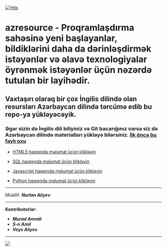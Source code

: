 [![Hits](https://hits.seeyoufarm.com/api/count/incr/badge.svg?url=https%3A%2F%2Fgithub.com%2Fnurlan-aliyev%2Fazresource&count_bg=%2379C83D&title_bg=%23555555&icon=openvpn.svg&icon_color=%23E7E7E7&title=Bax%C4%B1%C5%9F+say%C4%B1&edge_flat=false)](https://hits.seeyoufarm.com)

# azresource - Proqramlaşdırma sahəsinə yeni başlayanlar, bildiklərini daha da dərinləşdirmək istəyənlər və əlavə texnologiyalar öyrənmək istəyənlər üçün nəzərdə tutulan bir layihədir. 



## Vaxtaşırı olaraq bir çox İngilis dilində olan resursları Azərbaycan dilində tərcümə edib bu repo-ya yükləyəcəyik. 

### Əgər sizin də İngilis dili biliyiniz və Git bacarığınız varsa siz də Azərbaycan dilində materialları yükləyə bilərsiniz. [İlk öncə bu faylı oxu](https://github.com/nurlan-aliyev/azresource/blob/24cb26ebf335f90f5127ec401fd77d452a38c31d/CONTRIBUTING.md) 

- <a href="https://github.com/nurlan-aliyev/azresource/tree/main/HTML5" target="_blank">HTML5 haqqında məlumat üçün klikləyin</a>

- <a href="https://github.com/nurlan-aliyev/azresource/tree/main/SQL" target="_blank">SQL haqqında məlumat üçün klikləyin</a>

- <a href="https://github.com/nurlan-aliyev/azresource/tree/main/Javascript" target="_blank">Javascript haqqında məlumat üçün klikləyin</a>

- [Python haqqında məlumat üçün klikləyin](https://github.com/nurlan-aliyev/azresource/tree/main/Python)

***

Müəllif: <b><em>Nurlan Aliyev</em></b>

***

<strong>Kontributorlar:</strong>

- <b><em>Murad Amrali</em></b>
- <b><em>S-n Amil</em></b>
- <b><em>Veys Aliyev</em></b>


***

<a href="https://github.com/nurlan-aliyev/azresource/graphs/contributors">
  <img src="https://contrib.rocks/image?repo=nurlan-aliyev/azresource" />
</a>

